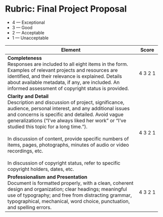 # Rubric: Final Project Proposal 

- 4 &mdash; Exceptional 
- 3 &mdash; Good 
- 2 &mdash; Acceptable 
- 1 &mdash; Unacceptable

| Element                                                                                                                                                                                                                                                                                                                                                                                                                                                                                          | Score   |
| ------------------------------------------------------------------------------------------------------------------------------------------------------------------------------------------------------------------------------------------------------------------------------------------------------------------------------------------------------------------------------------------------------------------------------------------------------------------------------------------------ | ------- |
| **Completeness**<br/>Responses are included to all eight items in the form. Examples of relevant projects and resources are identified, and their relevance is explained. Details about available metadata, if any, are included. An informed assessment of copyright status is provided.                                                                                                                                                                                                            | 4 3 2 1 |
| **Clarity and Detail**<br/>Description and discussion of project, significance, audience, personal interest, and any additional issues and concerns is specific and detailed. Avoid vague generalizations (“I’ve always liked her work” or “I’ve studied this topic for a long time.”).<br/><br/>In discussion of content, provide specific numbers of items, pages, photographs, minutes of audio or video recordings, etc.<br/><br/>In discussion of copyright status, refer to specific copyright holders, dates, etc. | 4 3 2 1 |
| **Professionalism and Presentation**<br/> Document is formatted properly, with a clean, coherent design and organization; clear headings; meaningful use of typography; and free from distracting grammar, typographical, mechanical, word choice, punctuation, and spelling errors.                                                                                                                                                                                                                   | 4 3 2 1 |                                                                                                                                                                                                                                                                                                                                                                                                                                                                                              
